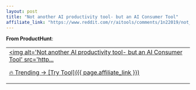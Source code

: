 ```yaml
---
layout: post
title: "Not another AI productivity tool- but an AI Consumer Tool"
affiliate_link: "https://www.reddit.com/r/aitools/comments/1n22019/not_another_ai_productivity_tool_but_an_ai/?ref=autoverse&utm_source=autoverse"
---
```


**From ProductHunt**:  
*<table> <tr><td> <a href='https://www.reddit.com/r/aitools/comments/1n22019/not_another_ai_productivity_tool_but_an_ai/'> <img alt='Not another AI productivity tool- but an AI Consumer Tool' src='http...*

🔥 Trending → [Try Tool]({{ page.affiliate_link }})  

